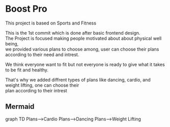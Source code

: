 <h1>Boost Pro</h1>
  <p>This project is based on Sports and Fitness  </p>
  <p>This is the 1st commit which is done after basic frontend design.<br>
  The Project is focused making people motivated about about physical well being, <br>
  we provided various plans to choose among, user can choose their plans according to their need and intrest.<br>
  <p>We think everyone want to fit but not everyone is ready to give what it takes to be fit and healthy.</p>
  <p>That's why we added diffrent types of plans like dancing, cardio, and weight lifting, one can choose their <br>
  plan according to their intrest</p>

  ## Mermaid
  graph TD
  Plans-->Cardio
  Plans-->Dancing
  Plans-->Weight Lifting
